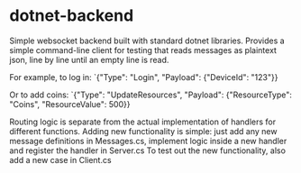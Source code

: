 # dotnet-backend
Simple websocket backend built with standard dotnet libraries.
Provides a simple command-line client for testing that reads messages as plaintext json, line by line until an empty line is read.

For example, to log in:
`{"Type": "Login", "Payload": {"DeviceId": "123"}}

Or to add coins:
`{"Type": "UpdateResources", "Payload": {"ResourceType": "Coins", "ResourceValue": 500}}

Routing logic is separate from the actual implementation of handlers for different functions.
Adding new functionality is simple: just add any new message definitions in Messages.cs, implement logic inside a new handler and register the handler in Server.cs
To test out the new functionality, also add a new case in Client.cs
